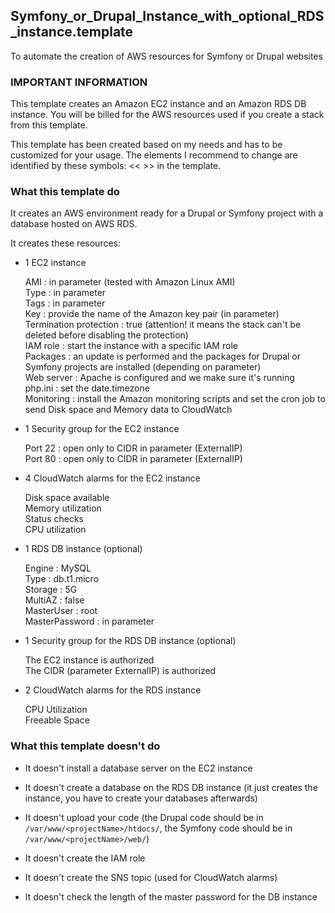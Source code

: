## Symfony_or_Drupal_Instance_with_optional_RDS_instance.template

To automate the creation of AWS resources for Symfony or Drupal websites

### IMPORTANT INFORMATION

This template creates an Amazon EC2 instance and an Amazon RDS DB instance. You will be billed for the AWS resources used if you create a stack from this template.

This template has been created based on my needs and has to be customized for your usage. 
The elements I recommend to change are identified by these symbols: << >> in the template. 

### What this template do

It creates an AWS environment ready for a Drupal or Symfony project with a database hosted on AWS RDS.  

It creates these resources: 

- 1 EC2 instance

   AMI : in parameter (tested with Amazon Linux AMI)  
   Type : in parameter  
   Tags : in parameter  
   Key : provide the name of the Amazon key pair (in parameter)  
   Termination protection : true (attention! it means the stack can't be deleted before disabling the protection)  
   IAM role : start the instance with a specific IAM role  
   Packages : an update is performed and the packages for Drupal or Symfony projects are installed (depending on parameter)   
   Web server : Apache is configured and we make sure it's running  
   php.ini : set the date.timezone  
   Monitoring : install the Amazon monitoring scripts and set the cron job to send Disk space and Memory data to CloudWatch

- 1 Security group for the EC2 instance

   Port 22 : open only to CIDR in parameter (ExternalIP)  
   Port 80 : open only to CIDR in parameter (ExternalIP)

- 4 CloudWatch alarms for the EC2 instance

	Disk space available  
	Memory utilization  
	Status checks  
	CPU utilization

- 1 RDS DB instance (optional)

   Engine : MySQL  
   Type : db.t1.micro  
   Storage : 5G  
   MultiAZ : false  
   MasterUser : root  
   MasterPassword : in parameter

- 1 Security group for the RDS DB instance (optional)

   The EC2 instance is authorized  
   The CIDR (parameter ExternalIP) is authorized

- 2 CloudWatch alarms for the RDS instance

   CPU Utilization  
   Freeable Space


### What this template doesn't do

- It doesn't install a database server on the EC2 instance 

- It doesn't create a database on the RDS DB instance (it just creates the instance, you have to create your databases afterwards)

- It doesn't upload your code (the Drupal code should be in `/var/www/<projectName>/htdocs/`, the Symfony code should be in `/var/www/<projectName>/web/`)

- It doesn't create the IAM role

- It doesn't create the SNS topic (used for CloudWatch alarms)

- It doesn't check the length of the master password for the DB instance

